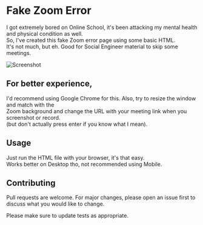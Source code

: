 # Fake Zoom Error

I got extremely bored on Online School, it's been attacking my mental health and physical condition as well.  
So, I've created this fake Zoom error page using some basic HTML.  
It's not much, but eh. Good for Social Engineer material to skip some meetings.

![Screenshot](https://i.ibb.co/SfhNz0L/image.png)

## For better experience,

I'd recommend using Google Chrome for this. Also, try to resize the window and match with the  
Zoom background and change the URL with your meeting link when you screenshot or record.  
(but don't actually press enter if you know what I mean).

## Usage
Just run the HTML file with your browser, it's that easy.  
Works better on Desktop tho, not recommended using Mobile.

## Contributing
Pull requests are welcome. For major changes, please open an issue first to discuss what you would like to change.

Please make sure to update tests as appropriate.
